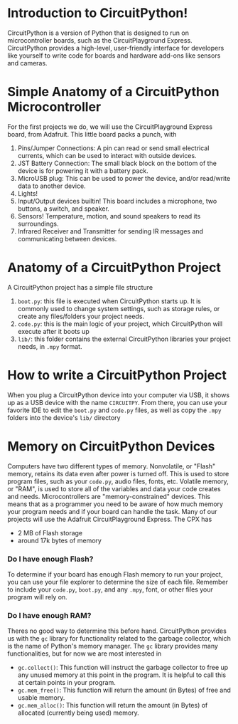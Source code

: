 # Introduction to CircuitPython!
CircuitPython is a version of Python that is designed to run on microcontroller boards, such as the CircuitPlayground Express.
CircuitPython provides a high-level, user-friendly interface for developers like yourself to write code for boards and hardware add-ons like sensors and cameras.

# Simple Anatomy of a CircuitPython Microcontroller
For the first projects we do, we will use the CircuitPlayground Express board, from Adafruit.
This little board packs a punch, with 
1) Pins/Jumper Connections: A pin can read or send small electrical currents, which can be used to interact with outside devices.
2) JST Battery Connection: The small black block on the bottom of the device is for powering it with a battery pack.
3) MicroUSB plug: This can be used to power the device, and/or read/write data to another device.
4) Lights!
5) Input/Output devices builtin! This board includes a microphone, two buttons, a switch, and speaker.
5) Sensors! Temperature, motion, and sound speakers to read its surroundings.
6) Infrared Receiver and Transmitter for sending IR messages and communicating between devices.

# Anatomy of a CircuitPython Project
A CircuitPython project has a simple file structure
1) `boot.py`: this file is executed when CircuitPython starts up. It is commonly used to change system settings, such as storage rules, or create any files/folders your project needs.
2) `code.py`: this is the main logic of your project, which CircuitPython will execute after it boots up
3) `lib/`: this folder contains the external CircuitPython libraries your project needs, in `.mpy` format. 

# How to write a CircuitPython Project
When you plug a CircuitPython device into your computer via USB, it shows up as a USB device with the name `CIRCUITPY`.
From there, you can use your favorite IDE to edit the `boot.py` and `code.py` files, as well as copy the `.mpy` folders into the device's `lib/` directory 

# Memory on CircuitPython Devices
Computers have two different types of memory.
Nonvolatile, or "Flash" memory, retains its data even after power is turned off. This is used to store program files, such as your `code.py`, audio files, fonts, etc.
Volatile memory, or "RAM", is used to store all of the variables and data your code creates and needs. 
Microcontrollers are "memory-constrained" devices.
This means that as a programmer you need to be aware of how much memory your program needs and if your board can handle the task. 
Many of our projects will use the Adafruit CircuitPlayground Express. The CPX has
- 2 MB of Flash storage
- around 17k bytes of memory
### Do I have enough Flash?
To determine if your board has enough Flash memory to run your project, you can use your file explorer to determine the size of each file. Remember to include your `code.py`, `boot.py`, and any `.mpy`, font, or other files your program will rely on. 
### Do I have enough RAM?
Theres no good way to determine this before hand.
CircuitPython provides us with the `gc` library for functionality related to the garbage collector, which is the name of Python's memory manager. 
The `gc` library provides many functionalities, but for now we are most interested in
- `gc.collect()`: This function will instruct the garbage collector to free up any unused memory at this point in the program. It is helpful to call this at certain points in your program.
- `gc.mem_free()`: This function will return the amount (in Bytes) of free and usable memory.
- `gc.mem_alloc()`: This function will return the amount (in Bytes) of allocated (currently being used) memory.
